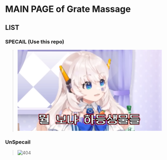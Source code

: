 # MAIN PAGE of Grate Massage

## LIST

### SPECAIL (Use this repo)
> ![gms-00000000-00000000-000000000](https://github.com/Tax0787/RAD/blob/main/GOD.png)

### UnSpecail
> ![404](./404)
